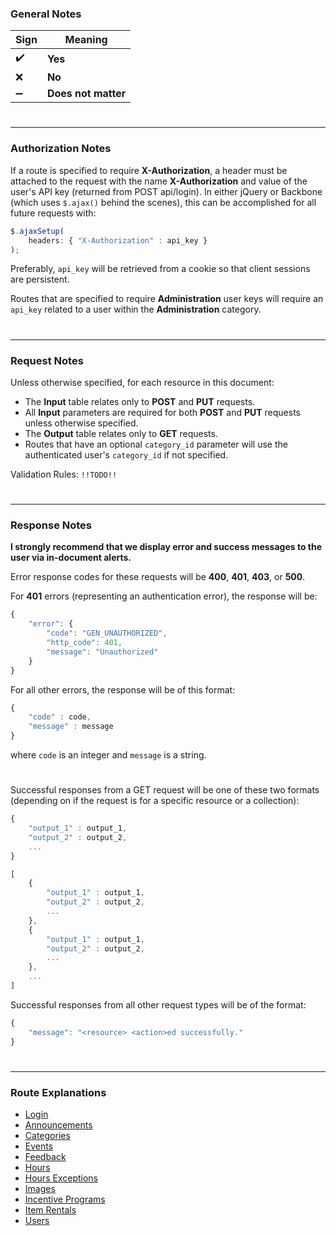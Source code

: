 ### **General Notes**

Sign               | Meaning
---------------- | -------------------
:heavy_check_mark: | **Yes**
:x:                | **No**
:heavy_minus_sign: | **Does not matter**

#
---

### **Authorization Notes**

If a route is specified to require **X-Authorization**, a header must be attached to the request with the name **X-Authorization** and value of the user's API key (returned from POST api/login). In either jQuery or Backbone (which uses `$.ajax()` behind the scenes), this can be accomplished for all future requests with:

```javascript
$.ajaxSetup(
    headers: { "X-Authorization" : api_key }
);
```

Preferably, `api_key` will be retrieved from a cookie so that client sessions are persistent.

Routes that are specified to require **Administration** user keys will require an `api_key` related to a user within the **Administration** category.

#
---

### **Request Notes**

Unless otherwise specified, for each resource in this document:
 * The **Input** table relates only to **POST** and **PUT** requests.
 * All **Input** parameters are required for both **POST** and **PUT** requests unless otherwise specified.
 * The **Output** table relates only to **GET** requests.
 * Routes that have an optional `category_id` parameter will use the authenticated user's `category_id` if not specified.

Validation Rules: `!!TODO!!`

#
---


### **Response Notes**

**I strongly recommend that we display error and success messages to the user via in-document alerts.**

Error response codes for these requests will be **400**, **401**, **403**, or **500**.

For **401** errors (representing an authentication error), the response will be:
```javascript
{ 
    "error": {
        "code": "GEN_UNAUTHORIZED",
        "http_code": 401,
        "message": "Unauthorized"
    }
}
```

For all other errors, the response will be of this format:
```javascript
{
    "code" : code,
    "message" : message
}
```
where `code` is an integer and `message` is a string.

#

Successful responses from a GET request will be one of these two formats (depending on if the request is for a specific resource or a collection):
```javascript
{
    "output_1" : output_1,
    "output_2" : output_2,
    ...
}
```
```javascript
[
    {
        "output_1" : output_1,
        "output_2" : output_2,
        ...
    },
    {
        "output_1" : output_1,
        "output_2" : output_2,
        ...
    },
    ...
]
```

Successful responses from all other request types will be of the format:
```javascript
{
    "message": "<resource> <action>ed successfully."
}
```

#
---

### **Route Explanations**
* [Login](markdown/login.md)
* [Announcements](markdown/announcements.md)
* [Categories](markdown/categories.md)
* [Events](markdown/events.md)
* [Feedback](markdown/feedback.md)
* [Hours](markdown/hours.md)
* [Hours Exceptions](markdown/hours_exceptions.md)
* [Images](markdown/images.md)
* [Incentive Programs](markdown/incentive_programs.md)
* [Item Rentals](markdown/item_rentals.md)
* [Users](markdown/users.md)